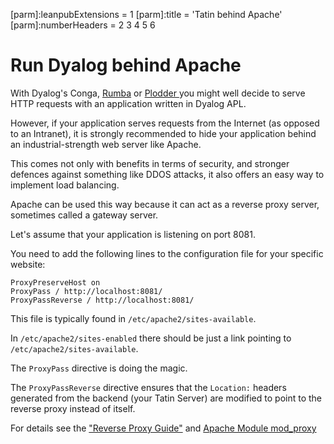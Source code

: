 [parm]:leanpubExtensions = 1
[parm]:title             = 'Tatin behind Apache'
[parm]:numberHeaders     = 2 3 4 5 6

# Run Dyalog behind Apache

With Dyalog's Conga, [Rumba](https://github.com/aplteam/RumbaLean "Link to the project on GitHub") or [Plodder ](https://github.com/aplteam/Plodder  "Link to the project on GitHub") you might well decide to serve HTTP requests with an application written in Dyalog  APL.

However, if your application serves requests from the Internet (as opposed to an Intranet), it is strongly recommended to hide your application behind an industrial-strength web server like Apache.

This comes not only with benefits in terms of security, and stronger defences against something like DDOS attacks, it also offers an easy way to implement load balancing.

Apache can be used this way because it can act as a reverse proxy server, sometimes called a gateway server. 

Let's assume that your application is listening on port 8081.

You need to add the following lines to the configuration file for your specific website:

```
ProxyPreserveHost on
ProxyPass / http://localhost:8081/
ProxyPassReverse / http://localhost:8081/
```

This file is typically found in `/etc/apache2/sites-available`.

In `/etc/apache2/sites-enabled` there should be just a link pointing to `/etc/apache2/sites-available`.

The `ProxyPass` directive is doing the magic.

The `ProxyPassReverse` directive ensures that the `Location:` headers generated from the backend (your Tatin Server) are modified to point to the reverse proxy instead of itself.

For details see the ["Reverse Proxy Guide"](https://httpd.apache.org/docs/2.4/howto/reverse_proxy.html "Link to the Apache documentation") and [Apache Module mod_proxy](https://httpd.apache.org/docs/2.4/mod/mod_proxy.html "Link to the Apache documentation")
